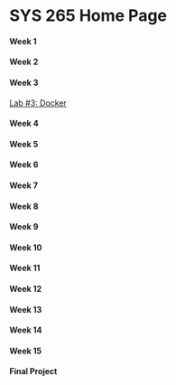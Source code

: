 # SYS 265 Home Page



#### Week 1



#### Week 2



#### Week 3

[Lab #3: Docker](lab-3-docker.md)

#### Week 4



#### Week 5



#### Week 6



#### Week 7



#### Week 8



#### Week 9



#### Week 10



#### Week 11



#### Week 12



#### Week 13



#### Week 14



#### Week 15



#### Final Project

